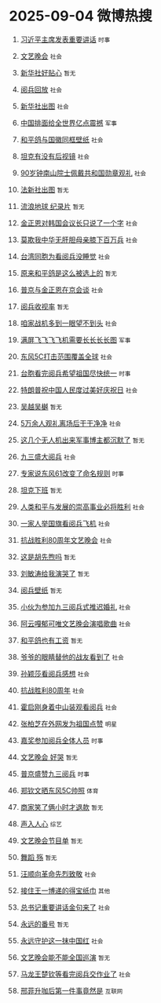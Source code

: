 # 2025-09-04 微博热搜 
1. [习近平主席发表重要讲话](https://m.weibo.cn/search?containerid=100103type%3D1%26t%3D10%26q%3D%23%E4%B9%A0%E8%BF%91%E5%B9%B3%E4%B8%BB%E5%B8%AD%E5%8F%91%E8%A1%A8%E9%87%8D%E8%A6%81%E8%AE%B2%E8%AF%9D%23&stream_entry_id=51&isnewpage=1&extparam=seat%3D1%26filter_type%3Drealtimehot%26stream_entry_id%3D51%26c_type%3D51%26q%3D%2523%25E4%25B9%25A0%25E8%25BF%2591%25E5%25B9%25B3%25E4%25B8%25BB%25E5%25B8%25AD%25E5%258F%2591%25E8%25A1%25A8%25E9%2587%258D%25E8%25A6%2581%25E8%25AE%25B2%25E8%25AF%259D%2523%26dgr%3D0%26cate%3D10103%26pos%3D0%26display_time%3D1756920020%26pre_seqid%3D175692002068109704148) `时事` 

2. [文艺晚会](https://m.weibo.cn/search?containerid=100103type%3D1%26t%3D10%26q%3D%E6%96%87%E8%89%BA%E6%99%9A%E4%BC%9A&stream_entry_id=31&isnewpage=1&extparam=seat%3D1%26band_rank%3D1%26c_type%3D31%26q%3D%25E6%2596%2587%25E8%2589%25BA%25E6%2599%259A%25E4%25BC%259A%26dgr%3D0%26cate%3D5001%26stream_entry_id%3D31%26pos%3D0%26filter_type%3Drealtimehot%26flag%3D16%26lcate%3D5001%26realpos%3D1%26display_time%3D1756920020%26pre_seqid%3D175692002068109704148) `社会` 

3. [新华社好贴心](https://m.weibo.cn/search?containerid=100103type%3D1%26t%3D10%26q%3D%E6%96%B0%E5%8D%8E%E7%A4%BE%E5%A5%BD%E8%B4%B4%E5%BF%83&stream_entry_id=31&isnewpage=1&extparam=seat%3D1%26band_rank%3D2%26c_type%3D31%26q%3D%25E6%2596%25B0%25E5%258D%258E%25E7%25A4%25BE%25E5%25A5%25BD%25E8%25B4%25B4%25E5%25BF%2583%26dgr%3D0%26cate%3D5001%26stream_entry_id%3D31%26pos%3D1%26filter_type%3Drealtimehot%26flag%3D0%26lcate%3D5001%26realpos%3D2%26display_time%3D1756920020%26pre_seqid%3D175692002068109704148) `暂无` 

4. [阅兵回放](https://m.weibo.cn/search?containerid=100103type%3D1%26t%3D10%26q%3D%23%E9%98%85%E5%85%B5%E5%9B%9E%E6%94%BE%23&stream_entry_id=31&isnewpage=1&extparam=seat%3D1%26band_rank%3D3%26c_type%3D31%26q%3D%2523%25E9%2598%2585%25E5%2585%25B5%25E5%259B%259E%25E6%2594%25BE%2523%26dgr%3D0%26cate%3D5001%26stream_entry_id%3D31%26pos%3D2%26filter_type%3Drealtimehot%26flag%3D16%26lcate%3D5001%26realpos%3D3%26display_time%3D1756920020%26pre_seqid%3D175692002068109704148) `社会` 

5. [新华社出图](https://m.weibo.cn/search?containerid=100103type%3D1%26t%3D10%26q%3D%23%E6%96%B0%E5%8D%8E%E7%A4%BE%E5%87%BA%E5%9B%BE%23&stream_entry_id=31&isnewpage=1&extparam=seat%3D1%26band_rank%3D4%26c_type%3D31%26q%3D%2523%25E6%2596%25B0%25E5%258D%258E%25E7%25A4%25BE%25E5%2587%25BA%25E5%259B%25BE%2523%26dgr%3D0%26cate%3D5001%26stream_entry_id%3D31%26pos%3D3%26filter_type%3Drealtimehot%26flag%3D0%26lcate%3D5001%26realpos%3D4%26display_time%3D1756920020%26pre_seqid%3D175692002068109704148) `社会` 

6. [中国排面给全世界亿点震撼](https://m.weibo.cn/search?containerid=100103type%3D1%26t%3D10%26q%3D%23%E4%B8%AD%E5%9B%BD%E6%8E%92%E9%9D%A2%E7%BB%99%E5%85%A8%E4%B8%96%E7%95%8C%E4%BA%BF%E7%82%B9%E9%9C%87%E6%92%BC%23&stream_entry_id=31&isnewpage=1&extparam=seat%3D1%26band_rank%3D5%26c_type%3D31%26q%3D%2523%25E4%25B8%25AD%25E5%259B%25BD%25E6%258E%2592%25E9%259D%25A2%25E7%25BB%2599%25E5%2585%25A8%25E4%25B8%2596%25E7%2595%258C%25E4%25BA%25BF%25E7%2582%25B9%25E9%259C%2587%25E6%2592%25BC%2523%26dgr%3D0%26cate%3D5001%26stream_entry_id%3D31%26pos%3D4%26filter_type%3Drealtimehot%26flag%3D1%26lcate%3D5001%26realpos%3D5%26display_time%3D1756920020%26pre_seqid%3D175692002068109704148) `军事` 

7. [和平鸽与国徽同框壁纸](https://m.weibo.cn/search?containerid=100103type%3D1%26t%3D10%26q%3D%23%E5%92%8C%E5%B9%B3%E9%B8%BD%E4%B8%8E%E5%9B%BD%E5%BE%BD%E5%90%8C%E6%A1%86%E5%A3%81%E7%BA%B8%23&stream_entry_id=31&isnewpage=1&extparam=seat%3D1%26band_rank%3D6%26c_type%3D31%26q%3D%2523%25E5%2592%258C%25E5%25B9%25B3%25E9%25B8%25BD%25E4%25B8%258E%25E5%259B%25BD%25E5%25BE%25BD%25E5%2590%258C%25E6%25A1%2586%25E5%25A3%2581%25E7%25BA%25B8%2523%26dgr%3D0%26cate%3D5001%26stream_entry_id%3D31%26pos%3D5%26filter_type%3Drealtimehot%26flag%3D0%26lcate%3D5001%26realpos%3D6%26display_time%3D1756920020%26pre_seqid%3D175692002068109704148) `社会` 

8. [坦克有没有后视镜](https://m.weibo.cn/search?containerid=100103type%3D1%26t%3D10%26q%3D%23%E5%9D%A6%E5%85%8B%E6%9C%89%E6%B2%A1%E6%9C%89%E5%90%8E%E8%A7%86%E9%95%9C%23&stream_entry_id=31&isnewpage=1&extparam=seat%3D1%26band_rank%3D7%26c_type%3D31%26q%3D%2523%25E5%259D%25A6%25E5%2585%258B%25E6%259C%2589%25E6%25B2%25A1%25E6%259C%2589%25E5%2590%258E%25E8%25A7%2586%25E9%2595%259C%2523%26dgr%3D0%26cate%3D5001%26stream_entry_id%3D31%26pos%3D6%26filter_type%3Drealtimehot%26flag%3D0%26lcate%3D5001%26realpos%3D7%26display_time%3D1756920020%26pre_seqid%3D175692002068109704148) `社会` 

9. [90岁钟南山院士佩戴共和国勋章观礼](https://m.weibo.cn/search?containerid=100103type%3D1%26t%3D10%26q%3D%2390%E5%B2%81%E9%92%9F%E5%8D%97%E5%B1%B1%E9%99%A2%E5%A3%AB%E4%BD%A9%E6%88%B4%E5%85%B1%E5%92%8C%E5%9B%BD%E5%8B%8B%E7%AB%A0%E8%A7%82%E7%A4%BC%23&stream_entry_id=31&isnewpage=1&extparam=seat%3D1%26band_rank%3D8%26c_type%3D31%26q%3D%252390%25E5%25B2%2581%25E9%2592%259F%25E5%258D%2597%25E5%25B1%25B1%25E9%2599%25A2%25E5%25A3%25AB%25E4%25BD%25A9%25E6%2588%25B4%25E5%2585%25B1%25E5%2592%258C%25E5%259B%25BD%25E5%258B%258B%25E7%25AB%25A0%25E8%25A7%2582%25E7%25A4%25BC%2523%26dgr%3D0%26cate%3D5001%26stream_entry_id%3D31%26pos%3D7%26filter_type%3Drealtimehot%26flag%3D0%26lcate%3D5001%26realpos%3D8%26display_time%3D1756920020%26pre_seqid%3D175692002068109704148) `社会` 

10. [法新社出图](https://m.weibo.cn/search?containerid=100103type%3D1%26t%3D10%26q%3D%23%E6%B3%95%E6%96%B0%E7%A4%BE%E5%87%BA%E5%9B%BE%23&stream_entry_id=31&isnewpage=1&extparam=seat%3D1%26band_rank%3D9%26c_type%3D31%26q%3D%2523%25E6%25B3%2595%25E6%2596%25B0%25E7%25A4%25BE%25E5%2587%25BA%25E5%259B%25BE%2523%26dgr%3D0%26cate%3D5001%26stream_entry_id%3D31%26pos%3D8%26filter_type%3Drealtimehot%26flag%3D16%26lcate%3D5001%26realpos%3D9%26display_time%3D1756920020%26pre_seqid%3D175692002068109704148) `暂无` 

11. [流浪地球 纪录片](https://m.weibo.cn/search?containerid=100103type%3D1%26t%3D10%26q%3D%E6%B5%81%E6%B5%AA%E5%9C%B0%E7%90%83+%E7%BA%AA%E5%BD%95%E7%89%87&stream_entry_id=31&isnewpage=1&extparam=seat%3D1%26band_rank%3D10%26c_type%3D31%26q%3D%25E6%25B5%2581%25E6%25B5%25AA%25E5%259C%25B0%25E7%2590%2583%2520%25E7%25BA%25AA%25E5%25BD%2595%25E7%2589%2587%26dgr%3D0%26cate%3D5001%26stream_entry_id%3D31%26pos%3D9%26filter_type%3Drealtimehot%26flag%3D0%26lcate%3D5001%26realpos%3D10%26display_time%3D1756920020%26pre_seqid%3D175692002068109704148) `暂无` 

12. [金正恩对韩国会议长只说了一个字](https://m.weibo.cn/search?containerid=100103type%3D1%26t%3D10%26q%3D%23%E9%87%91%E6%AD%A3%E6%81%A9%E5%AF%B9%E9%9F%A9%E5%9B%BD%E4%BC%9A%E8%AE%AE%E9%95%BF%E5%8F%AA%E8%AF%B4%E4%BA%86%E4%B8%80%E4%B8%AA%E5%AD%97%23&stream_entry_id=31&isnewpage=1&extparam=seat%3D1%26band_rank%3D11%26c_type%3D31%26q%3D%2523%25E9%2587%2591%25E6%25AD%25A3%25E6%2581%25A9%25E5%25AF%25B9%25E9%259F%25A9%25E5%259B%25BD%25E4%25BC%259A%25E8%25AE%25AE%25E9%2595%25BF%25E5%258F%25AA%25E8%25AF%25B4%25E4%25BA%2586%25E4%25B8%2580%25E4%25B8%25AA%25E5%25AD%2597%2523%26dgr%3D0%26cate%3D5001%26stream_entry_id%3D31%26pos%3D10%26filter_type%3Drealtimehot%26flag%3D2%26lcate%3D5001%26realpos%3D11%26display_time%3D1756920020%26pre_seqid%3D175692002068109704148) `社会` 

13. [莫欺我中华无肝胆母亲膝下百万兵](https://m.weibo.cn/search?containerid=100103type%3D1%26t%3D10%26q%3D%23%E8%8E%AB%E6%AC%BA%E6%88%91%E4%B8%AD%E5%8D%8E%E6%97%A0%E8%82%9D%E8%83%86%E6%AF%8D%E4%BA%B2%E8%86%9D%E4%B8%8B%E7%99%BE%E4%B8%87%E5%85%B5%23&stream_entry_id=31&isnewpage=1&extparam=seat%3D1%26band_rank%3D12%26c_type%3D31%26q%3D%2523%25E8%258E%25AB%25E6%25AC%25BA%25E6%2588%2591%25E4%25B8%25AD%25E5%258D%258E%25E6%2597%25A0%25E8%2582%259D%25E8%2583%2586%25E6%25AF%258D%25E4%25BA%25B2%25E8%2586%259D%25E4%25B8%258B%25E7%2599%25BE%25E4%25B8%2587%25E5%2585%25B5%2523%26dgr%3D0%26cate%3D5001%26stream_entry_id%3D31%26pos%3D11%26filter_type%3Drealtimehot%26flag%3D1%26lcate%3D5001%26realpos%3D12%26display_time%3D1756920020%26pre_seqid%3D175692002068109704148) `社会` 

14. [台湾同胞为看阅兵没睡觉](https://m.weibo.cn/search?containerid=100103type%3D1%26t%3D10%26q%3D%23%E5%8F%B0%E6%B9%BE%E5%90%8C%E8%83%9E%E4%B8%BA%E7%9C%8B%E9%98%85%E5%85%B5%E6%B2%A1%E7%9D%A1%E8%A7%89%23&stream_entry_id=31&isnewpage=1&extparam=seat%3D1%26band_rank%3D13%26c_type%3D31%26q%3D%2523%25E5%258F%25B0%25E6%25B9%25BE%25E5%2590%258C%25E8%2583%259E%25E4%25B8%25BA%25E7%259C%258B%25E9%2598%2585%25E5%2585%25B5%25E6%25B2%25A1%25E7%259D%25A1%25E8%25A7%2589%2523%26dgr%3D0%26cate%3D5001%26stream_entry_id%3D31%26pos%3D12%26filter_type%3Drealtimehot%26flag%3D0%26lcate%3D5001%26realpos%3D13%26display_time%3D1756920020%26pre_seqid%3D175692002068109704148) `社会` 

15. [原来和平鸽是这么被选上的](https://m.weibo.cn/search?containerid=100103type%3D1%26t%3D10%26q%3D%E5%8E%9F%E6%9D%A5%E5%92%8C%E5%B9%B3%E9%B8%BD%E6%98%AF%E8%BF%99%E4%B9%88%E8%A2%AB%E9%80%89%E4%B8%8A%E7%9A%84&stream_entry_id=31&isnewpage=1&extparam=seat%3D1%26band_rank%3D14%26c_type%3D31%26q%3D%25E5%258E%259F%25E6%259D%25A5%25E5%2592%258C%25E5%25B9%25B3%25E9%25B8%25BD%25E6%2598%25AF%25E8%25BF%2599%25E4%25B9%2588%25E8%25A2%25AB%25E9%2580%2589%25E4%25B8%258A%25E7%259A%2584%26dgr%3D0%26cate%3D5001%26stream_entry_id%3D31%26pos%3D13%26filter_type%3Drealtimehot%26flag%3D0%26lcate%3D5001%26realpos%3D14%26display_time%3D1756920020%26pre_seqid%3D175692002068109704148) `暂无` 

16. [普京与金正恩在京会谈](https://m.weibo.cn/search?containerid=100103type%3D1%26t%3D10%26q%3D%23%E6%99%AE%E4%BA%AC%E4%B8%8E%E9%87%91%E6%AD%A3%E6%81%A9%E5%9C%A8%E4%BA%AC%E4%BC%9A%E8%B0%88%23&stream_entry_id=31&isnewpage=1&extparam=seat%3D1%26band_rank%3D15%26c_type%3D31%26q%3D%2523%25E6%2599%25AE%25E4%25BA%25AC%25E4%25B8%258E%25E9%2587%2591%25E6%25AD%25A3%25E6%2581%25A9%25E5%259C%25A8%25E4%25BA%25AC%25E4%25BC%259A%25E8%25B0%2588%2523%26dgr%3D0%26cate%3D5001%26stream_entry_id%3D31%26pos%3D14%26filter_type%3Drealtimehot%26flag%3D0%26lcate%3D5001%26realpos%3D15%26display_time%3D1756920020%26pre_seqid%3D175692002068109704148) `社会` 

17. [阅兵收视率](https://m.weibo.cn/search?containerid=100103type%3D1%26t%3D10%26q%3D%23%E9%98%85%E5%85%B5%E6%94%B6%E8%A7%86%E7%8E%87%23&stream_entry_id=31&isnewpage=1&extparam=seat%3D1%26band_rank%3D16%26c_type%3D31%26q%3D%2523%25E9%2598%2585%25E5%2585%25B5%25E6%2594%25B6%25E8%25A7%2586%25E7%258E%2587%2523%26dgr%3D0%26cate%3D5001%26stream_entry_id%3D31%26pos%3D15%26filter_type%3Drealtimehot%26flag%3D0%26lcate%3D5001%26realpos%3D16%26display_time%3D1756920020%26pre_seqid%3D175692002068109704148) `暂无` 

18. [咱家战机多到一眼望不到头](https://m.weibo.cn/search?containerid=100103type%3D1%26t%3D10%26q%3D%23%E5%92%B1%E5%AE%B6%E6%88%98%E6%9C%BA%E5%A4%9A%E5%88%B0%E4%B8%80%E7%9C%BC%E6%9C%9B%E4%B8%8D%E5%88%B0%E5%A4%B4%23&stream_entry_id=31&isnewpage=1&extparam=seat%3D1%26band_rank%3D17%26c_type%3D31%26q%3D%2523%25E5%2592%25B1%25E5%25AE%25B6%25E6%2588%2598%25E6%259C%25BA%25E5%25A4%259A%25E5%2588%25B0%25E4%25B8%2580%25E7%259C%25BC%25E6%259C%259B%25E4%25B8%258D%25E5%2588%25B0%25E5%25A4%25B4%2523%26dgr%3D0%26cate%3D5001%26stream_entry_id%3D31%26pos%3D16%26filter_type%3Drealtimehot%26flag%3D1%26lcate%3D5001%26realpos%3D17%26display_time%3D1756920020%26pre_seqid%3D175692002068109704148) `社会` 

19. [满屏飞飞飞飞机需要长长长长图](https://m.weibo.cn/search?containerid=100103type%3D1%26t%3D10%26q%3D%23%E6%BB%A1%E5%B1%8F%E9%A3%9E%E9%A3%9E%E9%A3%9E%E9%A3%9E%E6%9C%BA%E9%9C%80%E8%A6%81%E9%95%BF%E9%95%BF%E9%95%BF%E9%95%BF%E5%9B%BE%23&stream_entry_id=31&isnewpage=1&extparam=seat%3D1%26band_rank%3D18%26c_type%3D31%26q%3D%2523%25E6%25BB%25A1%25E5%25B1%258F%25E9%25A3%259E%25E9%25A3%259E%25E9%25A3%259E%25E9%25A3%259E%25E6%259C%25BA%25E9%259C%2580%25E8%25A6%2581%25E9%2595%25BF%25E9%2595%25BF%25E9%2595%25BF%25E9%2595%25BF%25E5%259B%25BE%2523%26dgr%3D0%26cate%3D5001%26stream_entry_id%3D31%26pos%3D17%26filter_type%3Drealtimehot%26flag%3D0%26lcate%3D5001%26realpos%3D18%26display_time%3D1756920020%26pre_seqid%3D175692002068109704148) `军事` 

20. [东风5C打击范围覆盖全球](https://m.weibo.cn/search?containerid=100103type%3D1%26t%3D10%26q%3D%23%E4%B8%9C%E9%A3%8E5C%E6%89%93%E5%87%BB%E8%8C%83%E5%9B%B4%E8%A6%86%E7%9B%96%E5%85%A8%E7%90%83%23&stream_entry_id=31&isnewpage=1&extparam=seat%3D1%26band_rank%3D19%26c_type%3D31%26q%3D%2523%25E4%25B8%259C%25E9%25A3%258E5C%25E6%2589%2593%25E5%2587%25BB%25E8%258C%2583%25E5%259B%25B4%25E8%25A6%2586%25E7%259B%2596%25E5%2585%25A8%25E7%2590%2583%2523%26dgr%3D0%26cate%3D5001%26stream_entry_id%3D31%26pos%3D18%26filter_type%3Drealtimehot%26flag%3D0%26lcate%3D5001%26realpos%3D19%26display_time%3D1756920020%26pre_seqid%3D175692002068109704148) `社会` 

21. [台胞看完阅兵希望祖国尽快统一](https://m.weibo.cn/search?containerid=100103type%3D1%26t%3D10%26q%3D%23%E5%8F%B0%E8%83%9E%E7%9C%8B%E5%AE%8C%E9%98%85%E5%85%B5%E5%B8%8C%E6%9C%9B%E7%A5%96%E5%9B%BD%E5%B0%BD%E5%BF%AB%E7%BB%9F%E4%B8%80%23&stream_entry_id=31&isnewpage=1&extparam=seat%3D1%26band_rank%3D20%26c_type%3D31%26q%3D%2523%25E5%258F%25B0%25E8%2583%259E%25E7%259C%258B%25E5%25AE%258C%25E9%2598%2585%25E5%2585%25B5%25E5%25B8%258C%25E6%259C%259B%25E7%25A5%2596%25E5%259B%25BD%25E5%25B0%25BD%25E5%25BF%25AB%25E7%25BB%259F%25E4%25B8%2580%2523%26dgr%3D0%26cate%3D5001%26stream_entry_id%3D31%26pos%3D19%26filter_type%3Drealtimehot%26flag%3D0%26lcate%3D5001%26realpos%3D20%26display_time%3D1756920020%26pre_seqid%3D175692002068109704148) `时事` 

22. [特朗普祝中国人民度过美好庆祝日](https://m.weibo.cn/search?containerid=100103type%3D1%26t%3D10%26q%3D%23%E7%89%B9%E6%9C%97%E6%99%AE%E7%A5%9D%E4%B8%AD%E5%9B%BD%E4%BA%BA%E6%B0%91%E5%BA%A6%E8%BF%87%E7%BE%8E%E5%A5%BD%E5%BA%86%E7%A5%9D%E6%97%A5%23&stream_entry_id=31&isnewpage=1&extparam=seat%3D1%26band_rank%3D21%26c_type%3D31%26q%3D%2523%25E7%2589%25B9%25E6%259C%2597%25E6%2599%25AE%25E7%25A5%259D%25E4%25B8%25AD%25E5%259B%25BD%25E4%25BA%25BA%25E6%25B0%2591%25E5%25BA%25A6%25E8%25BF%2587%25E7%25BE%258E%25E5%25A5%25BD%25E5%25BA%2586%25E7%25A5%259D%25E6%2597%25A5%2523%26dgr%3D0%26cate%3D5001%26stream_entry_id%3D31%26pos%3D20%26filter_type%3Drealtimehot%26flag%3D2%26lcate%3D5001%26realpos%3D21%26display_time%3D1756920020%26pre_seqid%3D175692002068109704148) `社会` 

23. [吴越吴樾](https://m.weibo.cn/search?containerid=100103type%3D1%26t%3D10%26q%3D%E5%90%B4%E8%B6%8A%E5%90%B4%E6%A8%BE&stream_entry_id=31&isnewpage=1&extparam=seat%3D1%26band_rank%3D22%26c_type%3D31%26q%3D%25E5%2590%25B4%25E8%25B6%258A%25E5%2590%25B4%25E6%25A8%25BE%26dgr%3D0%26cate%3D5001%26stream_entry_id%3D31%26pos%3D21%26filter_type%3Drealtimehot%26flag%3D2%26lcate%3D5001%26realpos%3D22%26display_time%3D1756920020%26pre_seqid%3D175692002068109704148) `暂无` 

24. [5万余人观礼离场后干干净净](https://m.weibo.cn/search?containerid=100103type%3D1%26t%3D10%26q%3D%235%E4%B8%87%E4%BD%99%E4%BA%BA%E8%A7%82%E7%A4%BC%E7%A6%BB%E5%9C%BA%E5%90%8E%E5%B9%B2%E5%B9%B2%E5%87%80%E5%87%80%23&stream_entry_id=31&isnewpage=1&extparam=seat%3D1%26band_rank%3D23%26c_type%3D31%26q%3D%25235%25E4%25B8%2587%25E4%25BD%2599%25E4%25BA%25BA%25E8%25A7%2582%25E7%25A4%25BC%25E7%25A6%25BB%25E5%259C%25BA%25E5%2590%258E%25E5%25B9%25B2%25E5%25B9%25B2%25E5%2587%2580%25E5%2587%2580%2523%26dgr%3D0%26cate%3D5001%26stream_entry_id%3D31%26pos%3D22%26filter_type%3Drealtimehot%26flag%3D0%26lcate%3D5001%26realpos%3D23%26display_time%3D1756920020%26pre_seqid%3D175692002068109704148) `社会` 

25. [这几个无人机出来军事博主都沉默了](https://m.weibo.cn/search?containerid=100103type%3D1%26t%3D10%26q%3D%E8%BF%99%E5%87%A0%E4%B8%AA%E6%97%A0%E4%BA%BA%E6%9C%BA%E5%87%BA%E6%9D%A5%E5%86%9B%E4%BA%8B%E5%8D%9A%E4%B8%BB%E9%83%BD%E6%B2%89%E9%BB%98%E4%BA%86&stream_entry_id=31&isnewpage=1&extparam=seat%3D1%26band_rank%3D24%26c_type%3D31%26q%3D%25E8%25BF%2599%25E5%2587%25A0%25E4%25B8%25AA%25E6%2597%25A0%25E4%25BA%25BA%25E6%259C%25BA%25E5%2587%25BA%25E6%259D%25A5%25E5%2586%259B%25E4%25BA%258B%25E5%258D%259A%25E4%25B8%25BB%25E9%2583%25BD%25E6%25B2%2589%25E9%25BB%2598%25E4%25BA%2586%26dgr%3D0%26cate%3D5001%26stream_entry_id%3D31%26pos%3D23%26filter_type%3Drealtimehot%26flag%3D0%26lcate%3D5001%26realpos%3D24%26display_time%3D1756920020%26pre_seqid%3D175692002068109704148) `暂无` 

26. [九三盛大阅兵](https://m.weibo.cn/search?containerid=100103type%3D1%26t%3D10%26q%3D%23%E4%B9%9D%E4%B8%89%E7%9B%9B%E5%A4%A7%E9%98%85%E5%85%B5%23&stream_entry_id=31&isnewpage=1&extparam=seat%3D1%26band_rank%3D25%26c_type%3D31%26q%3D%2523%25E4%25B9%259D%25E4%25B8%2589%25E7%259B%259B%25E5%25A4%25A7%25E9%2598%2585%25E5%2585%25B5%2523%26dgr%3D0%26cate%3D5001%26stream_entry_id%3D31%26pos%3D24%26filter_type%3Drealtimehot%26flag%3D0%26lcate%3D5001%26realpos%3D25%26display_time%3D1756920020%26pre_seqid%3D175692002068109704148) `社会` 

27. [专家说东风61改变了命名规则](https://m.weibo.cn/search?containerid=100103type%3D1%26t%3D10%26q%3D%23%E4%B8%93%E5%AE%B6%E8%AF%B4%E4%B8%9C%E9%A3%8E61%E6%94%B9%E5%8F%98%E4%BA%86%E5%91%BD%E5%90%8D%E8%A7%84%E5%88%99%23&stream_entry_id=31&isnewpage=1&extparam=seat%3D1%26band_rank%3D26%26c_type%3D31%26q%3D%2523%25E4%25B8%2593%25E5%25AE%25B6%25E8%25AF%25B4%25E4%25B8%259C%25E9%25A3%258E61%25E6%2594%25B9%25E5%258F%2598%25E4%25BA%2586%25E5%2591%25BD%25E5%2590%258D%25E8%25A7%2584%25E5%2588%2599%2523%26dgr%3D0%26cate%3D5001%26stream_entry_id%3D31%26pos%3D25%26filter_type%3Drealtimehot%26flag%3D0%26lcate%3D5001%26realpos%3D26%26display_time%3D1756920020%26pre_seqid%3D175692002068109704148) `时事` 

28. [坦克下班](https://m.weibo.cn/search?containerid=100103type%3D1%26t%3D10%26q%3D%E5%9D%A6%E5%85%8B%E4%B8%8B%E7%8F%AD&stream_entry_id=31&isnewpage=1&extparam=seat%3D1%26band_rank%3D27%26c_type%3D31%26q%3D%25E5%259D%25A6%25E5%2585%258B%25E4%25B8%258B%25E7%258F%25AD%26dgr%3D0%26cate%3D5001%26stream_entry_id%3D31%26pos%3D26%26filter_type%3Drealtimehot%26flag%3D0%26lcate%3D5001%26realpos%3D27%26display_time%3D1756920020%26pre_seqid%3D175692002068109704148) `暂无` 

29. [人类和平与发展的崇高事业必将胜利](https://m.weibo.cn/search?containerid=100103type%3D1%26t%3D10%26q%3D%23%E4%BA%BA%E7%B1%BB%E5%92%8C%E5%B9%B3%E4%B8%8E%E5%8F%91%E5%B1%95%E7%9A%84%E5%B4%87%E9%AB%98%E4%BA%8B%E4%B8%9A%E5%BF%85%E5%B0%86%E8%83%9C%E5%88%A9%23&stream_entry_id=31&isnewpage=1&extparam=seat%3D1%26band_rank%3D28%26c_type%3D31%26q%3D%2523%25E4%25BA%25BA%25E7%25B1%25BB%25E5%2592%258C%25E5%25B9%25B3%25E4%25B8%258E%25E5%258F%2591%25E5%25B1%2595%25E7%259A%2584%25E5%25B4%2587%25E9%25AB%2598%25E4%25BA%258B%25E4%25B8%259A%25E5%25BF%2585%25E5%25B0%2586%25E8%2583%259C%25E5%2588%25A9%2523%26dgr%3D0%26cate%3D5001%26stream_entry_id%3D31%26pos%3D27%26filter_type%3Drealtimehot%26flag%3D1%26lcate%3D5001%26realpos%3D28%26display_time%3D1756920020%26pre_seqid%3D175692002068109704148) `社会` 

30. [一家人举国旗看阅兵飞机](https://m.weibo.cn/search?containerid=100103type%3D1%26t%3D10%26q%3D%23%E4%B8%80%E5%AE%B6%E4%BA%BA%E4%B8%BE%E5%9B%BD%E6%97%97%E7%9C%8B%E9%98%85%E5%85%B5%E9%A3%9E%E6%9C%BA%23&stream_entry_id=31&isnewpage=1&extparam=seat%3D1%26band_rank%3D29%26c_type%3D31%26q%3D%2523%25E4%25B8%2580%25E5%25AE%25B6%25E4%25BA%25BA%25E4%25B8%25BE%25E5%259B%25BD%25E6%2597%2597%25E7%259C%258B%25E9%2598%2585%25E5%2585%25B5%25E9%25A3%259E%25E6%259C%25BA%2523%26dgr%3D0%26cate%3D5001%26stream_entry_id%3D31%26pos%3D28%26filter_type%3Drealtimehot%26flag%3D0%26lcate%3D5001%26realpos%3D29%26display_time%3D1756920020%26pre_seqid%3D175692002068109704148) `社会` 

31. [抗战胜利80周年文艺晚会](https://m.weibo.cn/search?containerid=100103type%3D1%26t%3D10%26q%3D%23%E6%8A%97%E6%88%98%E8%83%9C%E5%88%A980%E5%91%A8%E5%B9%B4%E6%96%87%E8%89%BA%E6%99%9A%E4%BC%9A%23&stream_entry_id=31&isnewpage=1&extparam=seat%3D1%26band_rank%3D30%26c_type%3D31%26q%3D%2523%25E6%258A%2597%25E6%2588%2598%25E8%2583%259C%25E5%2588%25A980%25E5%2591%25A8%25E5%25B9%25B4%25E6%2596%2587%25E8%2589%25BA%25E6%2599%259A%25E4%25BC%259A%2523%26dgr%3D0%26cate%3D5001%26stream_entry_id%3D31%26pos%3D29%26filter_type%3Drealtimehot%26flag%3D0%26lcate%3D5001%26realpos%3D30%26display_time%3D1756920020%26pre_seqid%3D175692002068109704148) `社会` 

32. [这是胡先煦吗](https://m.weibo.cn/search?containerid=100103type%3D1%26t%3D10%26q%3D%E8%BF%99%E6%98%AF%E8%83%A1%E5%85%88%E7%85%A6%E5%90%97&stream_entry_id=31&isnewpage=1&extparam=seat%3D1%26band_rank%3D31%26c_type%3D31%26q%3D%25E8%25BF%2599%25E6%2598%25AF%25E8%2583%25A1%25E5%2585%2588%25E7%2585%25A6%25E5%2590%2597%26dgr%3D0%26cate%3D5001%26stream_entry_id%3D31%26pos%3D30%26filter_type%3Drealtimehot%26flag%3D0%26lcate%3D5001%26realpos%3D31%26display_time%3D1756920020%26pre_seqid%3D175692002068109704148) `暂无` 

33. [刘敏涛给我演哭了](https://m.weibo.cn/search?containerid=100103type%3D1%26t%3D10%26q%3D%E5%88%98%E6%95%8F%E6%B6%9B%E7%BB%99%E6%88%91%E6%BC%94%E5%93%AD%E4%BA%86&stream_entry_id=31&isnewpage=1&extparam=seat%3D1%26band_rank%3D32%26c_type%3D31%26q%3D%25E5%2588%2598%25E6%2595%258F%25E6%25B6%259B%25E7%25BB%2599%25E6%2588%2591%25E6%25BC%2594%25E5%2593%25AD%25E4%25BA%2586%26dgr%3D0%26cate%3D5001%26stream_entry_id%3D31%26pos%3D31%26filter_type%3Drealtimehot%26flag%3D0%26lcate%3D5001%26realpos%3D32%26display_time%3D1756920020%26pre_seqid%3D175692002068109704148) `暂无` 

34. [阅兵壁纸](https://m.weibo.cn/search?containerid=100103type%3D1%26t%3D10%26q%3D%E9%98%85%E5%85%B5%E5%A3%81%E7%BA%B8&stream_entry_id=31&isnewpage=1&extparam=seat%3D1%26band_rank%3D33%26c_type%3D31%26q%3D%25E9%2598%2585%25E5%2585%25B5%25E5%25A3%2581%25E7%25BA%25B8%26dgr%3D0%26cate%3D5001%26stream_entry_id%3D31%26pos%3D32%26filter_type%3Drealtimehot%26flag%3D0%26lcate%3D5001%26realpos%3D33%26display_time%3D1756920020%26pre_seqid%3D175692002068109704148) `暂无` 

35. [小伙为参加九三阅兵式推迟婚礼](https://m.weibo.cn/search?containerid=100103type%3D1%26t%3D10%26q%3D%23%E5%B0%8F%E4%BC%99%E4%B8%BA%E5%8F%82%E5%8A%A0%E4%B9%9D%E4%B8%89%E9%98%85%E5%85%B5%E5%BC%8F%E6%8E%A8%E8%BF%9F%E5%A9%9A%E7%A4%BC%23&stream_entry_id=31&isnewpage=1&extparam=seat%3D1%26band_rank%3D34%26c_type%3D31%26q%3D%2523%25E5%25B0%258F%25E4%25BC%2599%25E4%25B8%25BA%25E5%258F%2582%25E5%258A%25A0%25E4%25B9%259D%25E4%25B8%2589%25E9%2598%2585%25E5%2585%25B5%25E5%25BC%258F%25E6%258E%25A8%25E8%25BF%259F%25E5%25A9%259A%25E7%25A4%25BC%2523%26dgr%3D0%26cate%3D5001%26stream_entry_id%3D31%26pos%3D33%26filter_type%3Drealtimehot%26flag%3D0%26lcate%3D5001%26realpos%3D34%26display_time%3D1756920020%26pre_seqid%3D175692002068109704148) `社会` 

36. [阿云嘎郁可唯文艺晚会演唱歌曲](https://m.weibo.cn/search?containerid=100103type%3D1%26t%3D10%26q%3D%23%E9%98%BF%E4%BA%91%E5%98%8E%E9%83%81%E5%8F%AF%E5%94%AF%E6%96%87%E8%89%BA%E6%99%9A%E4%BC%9A%E6%BC%94%E5%94%B1%E6%AD%8C%E6%9B%B2%23&stream_entry_id=31&isnewpage=1&extparam=seat%3D1%26band_rank%3D35%26c_type%3D31%26q%3D%2523%25E9%2598%25BF%25E4%25BA%2591%25E5%2598%258E%25E9%2583%2581%25E5%258F%25AF%25E5%2594%25AF%25E6%2596%2587%25E8%2589%25BA%25E6%2599%259A%25E4%25BC%259A%25E6%25BC%2594%25E5%2594%25B1%25E6%25AD%258C%25E6%259B%25B2%2523%26dgr%3D0%26cate%3D5001%26stream_entry_id%3D31%26pos%3D34%26filter_type%3Drealtimehot%26flag%3D0%26lcate%3D5001%26realpos%3D35%26display_time%3D1756920020%26pre_seqid%3D175692002068109704148) `社会` 

37. [和平鸽也有工资](https://m.weibo.cn/search?containerid=100103type%3D1%26t%3D10%26q%3D%E5%92%8C%E5%B9%B3%E9%B8%BD%E4%B9%9F%E6%9C%89%E5%B7%A5%E8%B5%84&stream_entry_id=31&isnewpage=1&extparam=seat%3D1%26band_rank%3D36%26c_type%3D31%26q%3D%25E5%2592%258C%25E5%25B9%25B3%25E9%25B8%25BD%25E4%25B9%259F%25E6%259C%2589%25E5%25B7%25A5%25E8%25B5%2584%26dgr%3D0%26cate%3D5001%26stream_entry_id%3D31%26pos%3D35%26filter_type%3Drealtimehot%26flag%3D0%26lcate%3D5001%26realpos%3D36%26display_time%3D1756920020%26pre_seqid%3D175692002068109704148) `暂无` 

38. [爷爷的眼睛替他的战友看到了](https://m.weibo.cn/search?containerid=100103type%3D1%26t%3D10%26q%3D%23%E7%88%B7%E7%88%B7%E7%9A%84%E7%9C%BC%E7%9D%9B%E6%9B%BF%E4%BB%96%E7%9A%84%E6%88%98%E5%8F%8B%E7%9C%8B%E5%88%B0%E4%BA%86%23&stream_entry_id=31&isnewpage=1&extparam=seat%3D1%26band_rank%3D37%26c_type%3D31%26q%3D%2523%25E7%2588%25B7%25E7%2588%25B7%25E7%259A%2584%25E7%259C%25BC%25E7%259D%259B%25E6%259B%25BF%25E4%25BB%2596%25E7%259A%2584%25E6%2588%2598%25E5%258F%258B%25E7%259C%258B%25E5%2588%25B0%25E4%25BA%2586%2523%26dgr%3D0%26cate%3D5001%26stream_entry_id%3D31%26pos%3D36%26filter_type%3Drealtimehot%26flag%3D1%26lcate%3D5001%26realpos%3D37%26display_time%3D1756920020%26pre_seqid%3D175692002068109704148) `社会` 

39. [孙颖莎看阅兵感想](https://m.weibo.cn/search?containerid=100103type%3D1%26t%3D10%26q%3D%23%E5%AD%99%E9%A2%96%E8%8E%8E%E7%9C%8B%E9%98%85%E5%85%B5%E6%84%9F%E6%83%B3%23&stream_entry_id=31&isnewpage=1&extparam=seat%3D1%26band_rank%3D38%26c_type%3D31%26q%3D%2523%25E5%25AD%2599%25E9%25A2%2596%25E8%258E%258E%25E7%259C%258B%25E9%2598%2585%25E5%2585%25B5%25E6%2584%259F%25E6%2583%25B3%2523%26dgr%3D0%26cate%3D5001%26stream_entry_id%3D31%26pos%3D37%26filter_type%3Drealtimehot%26flag%3D0%26lcate%3D5001%26realpos%3D38%26display_time%3D1756920020%26pre_seqid%3D175692002068109704148) `社会` 

40. [抗战胜利80周年](https://m.weibo.cn/search?containerid=100103type%3D1%26t%3D10%26q%3D%23%E6%8A%97%E6%88%98%E8%83%9C%E5%88%A980%E5%91%A8%E5%B9%B4%23&stream_entry_id=31&isnewpage=1&extparam=seat%3D1%26band_rank%3D39%26c_type%3D31%26q%3D%2523%25E6%258A%2597%25E6%2588%2598%25E8%2583%259C%25E5%2588%25A980%25E5%2591%25A8%25E5%25B9%25B4%2523%26dgr%3D0%26cate%3D5001%26stream_entry_id%3D31%26pos%3D38%26filter_type%3Drealtimehot%26flag%3D1%26lcate%3D5001%26realpos%3D39%26display_time%3D1756920020%26pre_seqid%3D175692002068109704148) `社会` 

41. [霍启刚身着中山装观看阅兵](https://m.weibo.cn/search?containerid=100103type%3D1%26t%3D10%26q%3D%23%E9%9C%8D%E5%90%AF%E5%88%9A%E8%BA%AB%E7%9D%80%E4%B8%AD%E5%B1%B1%E8%A3%85%E8%A7%82%E7%9C%8B%E9%98%85%E5%85%B5%23&stream_entry_id=31&isnewpage=1&extparam=seat%3D1%26band_rank%3D40%26c_type%3D31%26q%3D%2523%25E9%259C%258D%25E5%2590%25AF%25E5%2588%259A%25E8%25BA%25AB%25E7%259D%2580%25E4%25B8%25AD%25E5%25B1%25B1%25E8%25A3%2585%25E8%25A7%2582%25E7%259C%258B%25E9%2598%2585%25E5%2585%25B5%2523%26dgr%3D0%26cate%3D5001%26stream_entry_id%3D31%26pos%3D39%26filter_type%3Drealtimehot%26flag%3D0%26lcate%3D5001%26realpos%3D40%26display_time%3D1756920020%26pre_seqid%3D175692002068109704148) `社会` 

42. [张柏芝在外网发为祖国点赞](https://m.weibo.cn/search?containerid=100103type%3D1%26t%3D10%26q%3D%23%E5%BC%A0%E6%9F%8F%E8%8A%9D%E5%9C%A8%E5%A4%96%E7%BD%91%E5%8F%91%E4%B8%BA%E7%A5%96%E5%9B%BD%E7%82%B9%E8%B5%9E%23&stream_entry_id=31&isnewpage=1&extparam=seat%3D1%26band_rank%3D41%26c_type%3D31%26q%3D%2523%25E5%25BC%25A0%25E6%259F%258F%25E8%258A%259D%25E5%259C%25A8%25E5%25A4%2596%25E7%25BD%2591%25E5%258F%2591%25E4%25B8%25BA%25E7%25A5%2596%25E5%259B%25BD%25E7%2582%25B9%25E8%25B5%259E%2523%26dgr%3D0%26cate%3D5001%26stream_entry_id%3D31%26pos%3D40%26filter_type%3Drealtimehot%26flag%3D0%26lcate%3D5001%26realpos%3D41%26display_time%3D1756920020%26pre_seqid%3D175692002068109704148) `明星` 

43. [嘉奖参加阅兵全体人员](https://m.weibo.cn/search?containerid=100103type%3D1%26t%3D10%26q%3D%23%E5%98%89%E5%A5%96%E5%8F%82%E5%8A%A0%E9%98%85%E5%85%B5%E5%85%A8%E4%BD%93%E4%BA%BA%E5%91%98%23&stream_entry_id=31&isnewpage=1&extparam=seat%3D1%26band_rank%3D42%26c_type%3D31%26q%3D%2523%25E5%2598%2589%25E5%25A5%2596%25E5%258F%2582%25E5%258A%25A0%25E9%2598%2585%25E5%2585%25B5%25E5%2585%25A8%25E4%25BD%2593%25E4%25BA%25BA%25E5%2591%2598%2523%26dgr%3D0%26cate%3D5001%26stream_entry_id%3D31%26pos%3D41%26filter_type%3Drealtimehot%26flag%3D0%26lcate%3D5001%26realpos%3D42%26display_time%3D1756920020%26pre_seqid%3D175692002068109704148) `时事` 

44. [文艺晚会 好哭](https://m.weibo.cn/search?containerid=100103type%3D1%26t%3D10%26q%3D%E6%96%87%E8%89%BA%E6%99%9A%E4%BC%9A+%E5%A5%BD%E5%93%AD&stream_entry_id=31&isnewpage=1&extparam=seat%3D1%26band_rank%3D43%26c_type%3D31%26q%3D%25E6%2596%2587%25E8%2589%25BA%25E6%2599%259A%25E4%25BC%259A%2520%25E5%25A5%25BD%25E5%2593%25AD%26dgr%3D0%26cate%3D5001%26stream_entry_id%3D31%26pos%3D42%26filter_type%3Drealtimehot%26flag%3D0%26lcate%3D5001%26realpos%3D43%26display_time%3D1756920020%26pre_seqid%3D175692002068109704148) `暂无` 

45. [普京盛赞九三阅兵](https://m.weibo.cn/search?containerid=100103type%3D1%26t%3D10%26q%3D%23%E6%99%AE%E4%BA%AC%E7%9B%9B%E8%B5%9E%E4%B9%9D%E4%B8%89%E9%98%85%E5%85%B5%23&stream_entry_id=31&isnewpage=1&extparam=seat%3D1%26band_rank%3D44%26c_type%3D31%26q%3D%2523%25E6%2599%25AE%25E4%25BA%25AC%25E7%259B%259B%25E8%25B5%259E%25E4%25B9%259D%25E4%25B8%2589%25E9%2598%2585%25E5%2585%25B5%2523%26dgr%3D0%26cate%3D5001%26stream_entry_id%3D31%26pos%3D43%26filter_type%3Drealtimehot%26flag%3D0%26lcate%3D5001%26realpos%3D44%26display_time%3D1756920020%26pre_seqid%3D175692002068109704148) `时事` 

46. [郑钦文晒东风5C帅照](https://m.weibo.cn/search?containerid=100103type%3D1%26t%3D10%26q%3D%23%E9%83%91%E9%92%A6%E6%96%87%E6%99%92%E4%B8%9C%E9%A3%8E5C%E5%B8%85%E7%85%A7%23&stream_entry_id=31&isnewpage=1&extparam=seat%3D1%26band_rank%3D45%26c_type%3D31%26q%3D%2523%25E9%2583%2591%25E9%2592%25A6%25E6%2596%2587%25E6%2599%2592%25E4%25B8%259C%25E9%25A3%258E5C%25E5%25B8%2585%25E7%2585%25A7%2523%26dgr%3D0%26cate%3D5001%26stream_entry_id%3D31%26pos%3D44%26filter_type%3Drealtimehot%26flag%3D0%26lcate%3D5001%26realpos%3D45%26display_time%3D1756920020%26pre_seqid%3D175692002068109704148) `体育` 

47. [商家笑了俩小时才退款](https://m.weibo.cn/search?containerid=100103type%3D1%26t%3D10%26q%3D%E5%95%86%E5%AE%B6%E7%AC%91%E4%BA%86%E4%BF%A9%E5%B0%8F%E6%97%B6%E6%89%8D%E9%80%80%E6%AC%BE&stream_entry_id=31&isnewpage=1&extparam=seat%3D1%26band_rank%3D46%26c_type%3D31%26q%3D%25E5%2595%2586%25E5%25AE%25B6%25E7%25AC%2591%25E4%25BA%2586%25E4%25BF%25A9%25E5%25B0%258F%25E6%2597%25B6%25E6%2589%258D%25E9%2580%2580%25E6%25AC%25BE%26dgr%3D0%26cate%3D5001%26stream_entry_id%3D31%26pos%3D45%26filter_type%3Drealtimehot%26flag%3D0%26lcate%3D5001%26realpos%3D46%26display_time%3D1756920020%26pre_seqid%3D175692002068109704148) `暂无` 

48. [声入人心](https://m.weibo.cn/search?containerid=100103type%3D1%26t%3D10%26q%3D%E5%A3%B0%E5%85%A5%E4%BA%BA%E5%BF%83&stream_entry_id=31&isnewpage=1&extparam=seat%3D1%26band_rank%3D47%26c_type%3D31%26q%3D%25E5%25A3%25B0%25E5%2585%25A5%25E4%25BA%25BA%25E5%25BF%2583%26dgr%3D0%26cate%3D5001%26stream_entry_id%3D31%26pos%3D46%26filter_type%3Drealtimehot%26flag%3D0%26lcate%3D5001%26realpos%3D47%26display_time%3D1756920020%26pre_seqid%3D175692002068109704148) `综艺` 

49. [文艺晚会节目单](https://m.weibo.cn/search?containerid=100103type%3D1%26t%3D10%26q%3D%E6%96%87%E8%89%BA%E6%99%9A%E4%BC%9A%E8%8A%82%E7%9B%AE%E5%8D%95&stream_entry_id=31&isnewpage=1&extparam=seat%3D1%26band_rank%3D48%26c_type%3D31%26q%3D%25E6%2596%2587%25E8%2589%25BA%25E6%2599%259A%25E4%25BC%259A%25E8%258A%2582%25E7%259B%25AE%25E5%258D%2595%26dgr%3D0%26cate%3D5001%26stream_entry_id%3D31%26pos%3D47%26filter_type%3Drealtimehot%26flag%3D0%26lcate%3D5001%26realpos%3D48%26display_time%3D1756920020%26pre_seqid%3D175692002068109704148) `暂无` 

50. [舞蹈 殇](https://m.weibo.cn/search?containerid=100103type%3D1%26t%3D10%26q%3D%E8%88%9E%E8%B9%88+%E6%AE%87&stream_entry_id=31&isnewpage=1&extparam=seat%3D1%26band_rank%3D49%26c_type%3D31%26q%3D%25E8%2588%259E%25E8%25B9%2588%2520%25E6%25AE%2587%26dgr%3D0%26cate%3D5001%26stream_entry_id%3D31%26pos%3D48%26filter_type%3Drealtimehot%26flag%3D0%26lcate%3D5001%26realpos%3D49%26display_time%3D1756920020%26pre_seqid%3D175692002068109704148) `暂无` 

51. [汪顺向革命先烈致敬](https://m.weibo.cn/search?containerid=100103type%3D1%26t%3D10%26q%3D%23%E6%B1%AA%E9%A1%BA%E5%90%91%E9%9D%A9%E5%91%BD%E5%85%88%E7%83%88%E8%87%B4%E6%95%AC%23&stream_entry_id=31&isnewpage=1&extparam=seat%3D1%26band_rank%3D50%26c_type%3D31%26q%3D%2523%25E6%25B1%25AA%25E9%25A1%25BA%25E5%2590%2591%25E9%259D%25A9%25E5%2591%25BD%25E5%2585%2588%25E7%2583%2588%25E8%2587%25B4%25E6%2595%25AC%2523%26dgr%3D0%26cate%3D5001%26stream_entry_id%3D31%26pos%3D49%26filter_type%3Drealtimehot%26flag%3D1%26lcate%3D5001%26realpos%3D50%26display_time%3D1756920020%26pre_seqid%3D175692002068109704148) `社会` 

52. [接住王一博递的得宝纸巾](https://m.weibo.cn/search?containerid=100103type%3D1%26t%3D10%26q%3D%23%E6%8E%A5%E4%BD%8F%E7%8E%8B%E4%B8%80%E5%8D%9A%E9%80%92%E7%9A%84%E5%BE%97%E5%AE%9D%E7%BA%B8%E5%B7%BE%23&stream_entry_id=31&isnewpage=1&extparam=seat%3D1%26q%3D%2523%25E6%258E%25A5%25E4%25BD%258F%25E7%258E%258B%25E4%25B8%2580%25E5%258D%259A%25E9%2580%2592%25E7%259A%2584%25E5%25BE%2597%25E5%25AE%259D%25E7%25BA%25B8%25E5%25B7%25BE%2523%26is_ad_pos%3D1%26adid%3D299594%26filter_type%3Drealtimehot%26c_type%3D31%26topic_ad%3D1%26cate%3D5001%26lcate%3D5001%26pos%3D6%26band_rank%3D7%26stream_entry_id%3D31%26dgr%3D0%26display_time%3D1756920007%26pre_seqid%3D175692000705904118593147) `其他` 

53. [总书记重要讲话金句来了](https://m.weibo.cn/search?containerid=100103type%3D1%26t%3D10%26q%3D%23%E6%80%BB%E4%B9%A6%E8%AE%B0%E9%87%8D%E8%A6%81%E8%AE%B2%E8%AF%9D%E9%87%91%E5%8F%A5%E6%9D%A5%E4%BA%86%23&stream_entry_id=51&isnewpage=1&extparam=seat%3D1%26filter_type%3Drealtimehot%26stream_entry_id%3D51%26c_type%3D51%26cate%3D10103%26q%3D%2523%25E6%2580%25BB%25E4%25B9%25A6%25E8%25AE%25B0%25E9%2587%258D%25E8%25A6%2581%25E8%25AE%25B2%25E8%25AF%259D%25E9%2587%2591%25E5%258F%25A5%25E6%259D%25A5%25E4%25BA%2586%2523%26dgr%3D0%26pos%3D0%26display_time%3D1756919993%26pre_seqid%3D17569199930010177678605) `社会` 

54. [永远的番号](https://m.weibo.cn/search?containerid=100103type%3D1%26t%3D10%26q%3D%E6%B0%B8%E8%BF%9C%E7%9A%84%E7%95%AA%E5%8F%B7&stream_entry_id=31&isnewpage=1&extparam=seat%3D1%26flag%3D1%26cate%3D5001%26pos%3D26%26stream_entry_id%3D31%26lcate%3D5001%26band_rank%3D27%26filter_type%3Drealtimehot%26q%3D%25E6%25B0%25B8%25E8%25BF%259C%25E7%259A%2584%25E7%2595%25AA%25E5%258F%25B7%26dgr%3D0%26realpos%3D27%26c_type%3D31%26display_time%3D1756916914%26pre_seqid%3D175691691477102373270125) `暂无` 

55. [永远守护这一抹中国红](https://m.weibo.cn/search?containerid=100103type%3D1%26t%3D10%26q%3D%23%E6%B0%B8%E8%BF%9C%E5%AE%88%E6%8A%A4%E8%BF%99%E4%B8%80%E6%8A%B9%E4%B8%AD%E5%9B%BD%E7%BA%A2%23&stream_entry_id=31&isnewpage=1&extparam=seat%3D1%26flag%3D0%26cate%3D5001%26pos%3D46%26stream_entry_id%3D31%26lcate%3D5001%26band_rank%3D47%26filter_type%3Drealtimehot%26q%3D%2523%25E6%25B0%25B8%25E8%25BF%259C%25E5%25AE%2588%25E6%258A%25A4%25E8%25BF%2599%25E4%25B8%2580%25E6%258A%25B9%25E4%25B8%25AD%25E5%259B%25BD%25E7%25BA%25A2%2523%26dgr%3D0%26realpos%3D47%26c_type%3D31%26display_time%3D1756916914%26pre_seqid%3D175691691477102373270125) `社会` 

56. [文艺晚会能不能全国巡演](https://m.weibo.cn/search?containerid=100103type%3D1%26t%3D10%26q%3D%E6%96%87%E8%89%BA%E6%99%9A%E4%BC%9A%E8%83%BD%E4%B8%8D%E8%83%BD%E5%85%A8%E5%9B%BD%E5%B7%A1%E6%BC%94&stream_entry_id=31&isnewpage=1&extparam=seat%3D1%26flag%3D0%26cate%3D5001%26pos%3D47%26stream_entry_id%3D31%26lcate%3D5001%26band_rank%3D48%26filter_type%3Drealtimehot%26q%3D%25E6%2596%2587%25E8%2589%25BA%25E6%2599%259A%25E4%25BC%259A%25E8%2583%25BD%25E4%25B8%258D%25E8%2583%25BD%25E5%2585%25A8%25E5%259B%25BD%25E5%25B7%25A1%25E6%25BC%2594%26dgr%3D0%26realpos%3D48%26c_type%3D31%26display_time%3D1756916914%26pre_seqid%3D175691691477102373270125) `暂无` 

57. [马龙王楚钦等看完阅兵交作业了](https://m.weibo.cn/search?containerid=100103type%3D1%26t%3D10%26q%3D%23%E9%A9%AC%E9%BE%99%E7%8E%8B%E6%A5%9A%E9%92%A6%E7%AD%89%E7%9C%8B%E5%AE%8C%E9%98%85%E5%85%B5%E4%BA%A4%E4%BD%9C%E4%B8%9A%E4%BA%86%23&stream_entry_id=31&isnewpage=1&extparam=seat%3D1%26flag%3D0%26cate%3D5001%26pos%3D49%26stream_entry_id%3D31%26lcate%3D5001%26band_rank%3D50%26filter_type%3Drealtimehot%26q%3D%2523%25E9%25A9%25AC%25E9%25BE%2599%25E7%258E%258B%25E6%25A5%259A%25E9%2592%25A6%25E7%25AD%2589%25E7%259C%258B%25E5%25AE%258C%25E9%2598%2585%25E5%2585%25B5%25E4%25BA%25A4%25E4%25BD%259C%25E4%25B8%259A%25E4%25BA%2586%2523%26dgr%3D0%26realpos%3D50%26c_type%3D31%26display_time%3D1756916914%26pre_seqid%3D175691691477102373270125) `社会` 

58. [邢菲升咖后第一件事竟然是](https://m.weibo.cn/search?containerid=100103type%3D1%26t%3D10%26q%3D%23%E9%82%A2%E8%8F%B2%E5%8D%87%E5%92%96%E5%90%8E%E7%AC%AC%E4%B8%80%E4%BB%B6%E4%BA%8B%E7%AB%9F%E7%84%B6%E6%98%AF%23&stream_entry_id=31&isnewpage=1&extparam=seat%3D1%26lcate%3D5001%26stream_entry_id%3D31%26q%3D%2523%25E9%2582%25A2%25E8%258F%25B2%25E5%258D%2587%25E5%2592%2596%25E5%2590%258E%25E7%25AC%25AC%25E4%25B8%2580%25E4%25BB%25B6%25E4%25BA%258B%25E7%25AB%259F%25E7%2584%25B6%25E6%2598%25AF%2523%26dgr%3D0%26adid%3D299456%26filter_type%3Drealtimehot%26band_rank%3D4%26c_type%3D31%26topic_ad%3D1%26pos%3D3%26cate%3D5001%26is_ad_pos%3D1%26display_time%3D1756916901%26pre_seqid%3D175691690105502034187128) `互联网` 
